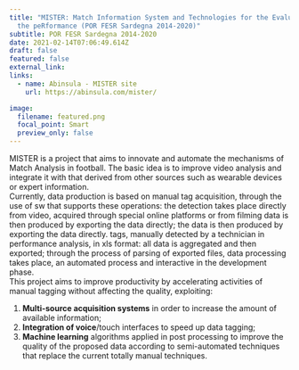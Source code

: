 ```yaml
---
title: "MISTER: Match Information System and Technologies for the Evaluation of
  the peRformance (POR FESR Sardegna 2014-2020)"
subtitle: POR FESR Sardegna 2014-2020
date: 2021-02-14T07:06:49.614Z
draft: false
featured: false
external_link: 
links: 
  - name: Abinsula - MISTER site
    url: https://abinsula.com/mister/

image:
  filename: featured.png
  focal_point: Smart
  preview_only: false
---
```

MISTER is a project that aims to innovate and automate the mechanisms of Match Analysis in football. The basic idea is to improve video analysis and integrate it with that derived from other sources such as wearable devices or expert information.\
Currently, data production is based on manual tag acquisition, through the use of sw that supports these operations: the detection takes place directly from video, acquired through special online platforms or from filming data is then produced by exporting the data directly; the data is then produced by exporting the data directly. tags, manually detected by a technician in performance analysis, in xls format: all data is aggregated and then exported; through the process of parsing of exported files, data processing takes place, an automated process and interactive in the development phase.\
This project aims to improve productivity by accelerating activities of manual tagging without affecting the quality, exploiting:

1. **Multi-source acquisition systems** in order to increase the amount of available information;
2. **Integration of voice**/touch interfaces to speed up data tagging;
3. **Machine learning** algorithms applied in post processing to improve the quality of the proposed data according to semi-automated techniques that replace the current totally manual techniques.
